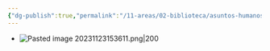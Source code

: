 ```yaml
---
{"dg-publish":true,"permalink":"/11-areas/02-biblioteca/asuntos-humanos/","noteIcon":""}
---
```


- ![Pasted image 20231123153611.png|200](/img/user/11%20%C3%81reas%20%E2%9A%99/02%20Biblioteca/%F0%9F%92%BE%20Adjuntos/Pasted%20image%2020231123153611.png)